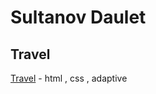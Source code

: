 # Sultanov Daulet

## Travel
[Travel](https://daulet1232.github.io/Travel/) - html , css , adaptive
